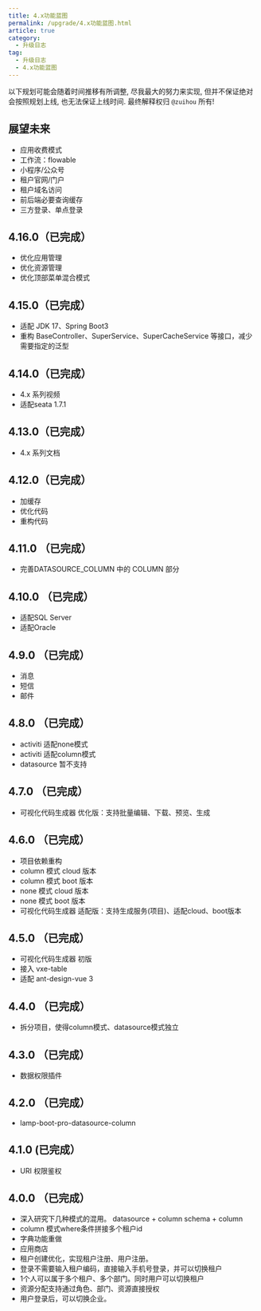 ```yaml
---
title: 4.x功能蓝图
permalink: /upgrade/4.x功能蓝图.html
article: true
category:
  - 升级日志
tag:
  - 升级日志
  - 4.x功能蓝图
---
```


以下规划可能会随着时间推移有所调整, 尽我最大的努力来实现, 但并不保证绝对会按照规划上线, 也无法保证上线时间. 最终解释权归 `@zuihou` 所有!

## 展望未来
- 应用收费模式
- 工作流：flowable
- 小程序/公众号
- 租户官网/门户
- 租户域名访问
- 前后端必要查询缓存
- 三方登录、单点登录



## 4.16.0（已完成）
- 优化应用管理
- 优化资源管理
- 优化顶部菜单混合模式

## 4.15.0（已完成）
- 适配 JDK 17、Spring Boot3
- 重构 BaseController、SuperService、SuperCacheService 等接口，减少需要指定的泛型

## 4.14.0（已完成）
- 4.x 系列视频
- 适配seata 1.7.1

## 4.13.0（已完成）
- 4.x 系列文档

## 4.12.0（已完成）
- 加缓存
- 优化代码
- 重构代码

## 4.11.0 （已完成）
- 完善DATASOURCE_COLUMN 中的 COLUMN 部分

## 4.10.0 （已完成）
- 适配SQL Server
- 适配Oracle

## 4.9.0 （已完成）
- 消息
- 短信
- 邮件

## 4.8.0  （已完成）
- activiti 适配none模式
- activiti 适配column模式
- datasource 暂不支持

## 4.7.0 （已完成）
- 可视化代码生成器 优化版：支持批量编辑、下载、预览、生成

## 4.6.0 （已完成）
- 项目依赖重构
- column 模式 cloud 版本
- column 模式 boot 版本
- none 模式 cloud 版本
- none 模式 boot 版本
- 可视化代码生成器 适配版：支持生成服务(项目)、适配cloud、boot版本

## 4.5.0 （已完成）
- 可视化代码生成器 初版
- 接入 vxe-table
- 适配 ant-design-vue 3

## 4.4.0 （已完成）
- 拆分项目，使得column模式、datasource模式独立


## 4.3.0  （已完成）
- 数据权限插件
## 4.2.0  （已完成）
- lamp-boot-pro-datasource-column

## 4.1.0 (已完成）
- URI 权限鉴权


## 4.0.0 （已完成）
- 深入研究下几种模式的混用。
   datasource + column
   schema +  column
- column 模式where条件拼接多个租户id
- 字典功能重做
- 应用商店
- 租户创建优化，实现租户注册、用户注册。
- 登录不需要输入租户编码，直接输入手机号登录，并可以切换租户
- 1个人可以属于多个租户、多个部门。同时用户可以切换租户
- 资源分配支持通过角色、部门、资源直接授权
- 用户登录后，可以切换企业。

